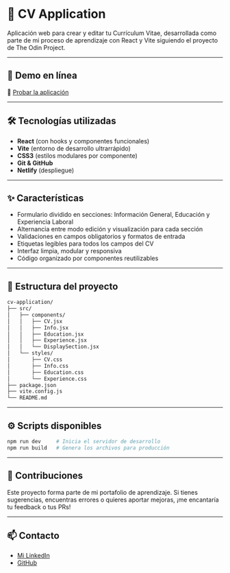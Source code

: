 # 📄 CV Application

Aplicación web para crear y editar tu Currículum Vitae, desarrollada como parte de mi proceso de aprendizaje con React y Vite siguiendo el proyecto de The Odin Project.

---

## 🚀 Demo en línea

🔗 [Probar la aplicación](https://cv-react-application.netlify.app/)

---

## 🛠️ Tecnologías utilizadas

- **React** (con hooks y componentes funcionales)
- **Vite** (entorno de desarrollo ultrarrápido)
- **CSS3** (estilos modulares por componente)
- **Git & GitHub**
- **Netlify** (despliegue)

---

## ✨ Características

- Formulario dividido en secciones: Información General, Educación y Experiencia Laboral
- Alternancia entre modo edición y visualización para cada sección
- Validaciones en campos obligatorios y formatos de entrada
- Etiquetas legibles para todos los campos del CV
- Interfaz limpia, modular y responsiva
- Código organizado por componentes reutilizables

---

## 📂 Estructura del proyecto

```bash
cv-application/
├── src/
│   ├── components/
│   │   ├── CV.jsx
│   │   ├── Info.jsx
│   │   ├── Education.jsx
│   │   ├── Experience.jsx
│   │   └── DisplaySection.jsx
│   └── styles/
│       ├── CV.css
│       ├── Info.css
│       ├── Education.css
│       └── Experience.css
├── package.json
├── vite.config.js
└── README.md
```

---

## ⚙️ Scripts disponibles

```bash
npm run dev     # Inicia el servidor de desarrollo
npm run build   # Genera los archivos para producción
```

---

## 🤝 Contribuciones

Este proyecto forma parte de mi portafolio de aprendizaje. Si tienes sugerencias, encuentras errores o quieres aportar mejoras, ¡me encantaría tu feedback o tus PRs!

---

## 📫 Contacto

* [Mi LinkedIn](https://www.linkedin.com/in/manulzvz/)
* [GitHub](https://github.com/manulzvz)